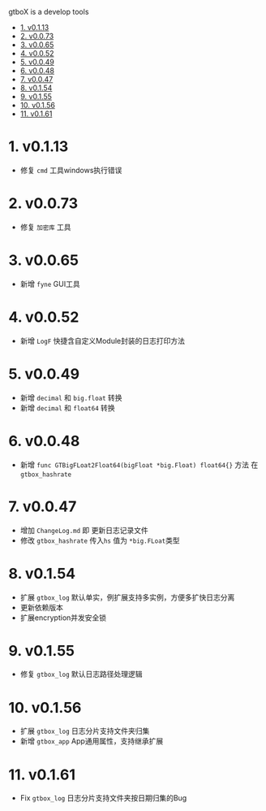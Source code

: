 gtboX is a develop tools
<!-- TOC -->

- [1. v0.1.13](#1-v0113)
- [2. v0.0.73](#2-v0073)
- [3. v0.0.65](#3-v0065)
- [4. v0.0.52](#4-v0052)
- [5. v0.0.49](#5-v0049)
- [6. v0.0.48](#6-v0048)
- [7. v0.0.47](#7-v0047)
- [8. v0.1.54](#8-v0154)
- [9. v0.1.55](#9-v0155)
- [10. v0.1.56](#10-v0156)
- [11. v0.1.61](#11-v0161)

<!-- /TOC -->
# 1. v0.1.13
* 修复 `cmd` 工具windows执行错误

# 2. v0.0.73
* 修复 `加密库` 工具

# 3. v0.0.65
* 新增 `fyne` GUI工具

# 4. v0.0.52
* 新增 `LogF` 快捷含自定义Module封装的日志打印方法

# 5. v0.0.49
* 新增 `decimal` 和 `big.float` 转换
* 新增 `decimal` 和 `float64` 转换

# 6. v0.0.48
* 新增  `func GTBigFLoat2Float64(bigFloat *big.Float) float64{}` 方法 在 `gtbox_hashrate`

# 7. v0.0.47
* 增加 `ChangeLog.md` 即 更新日志记录文件
* 修改 `gtbox_hashrate` 传入`hs` 值为 `*big.FLoat`类型

# 8. v0.1.54
* 扩展 `gtbox_log` 默认单实，例扩展支持多实例，方便多扩快日志分离
* 更新依赖版本
* 扩展encryption并发安全锁

# 9. v0.1.55
* 修复 `gtbox_log` 默认日志路径处理逻辑

# 10. v0.1.56
* 扩展 `gtbox_log` 日志分片支持文件夹归集
* 新增 `gtbox_app` App通用属性，支持继承扩展

# 11. v0.1.61
* Fix `gtbox_log` 日志分片支持文件夹按日期归集的Bug
